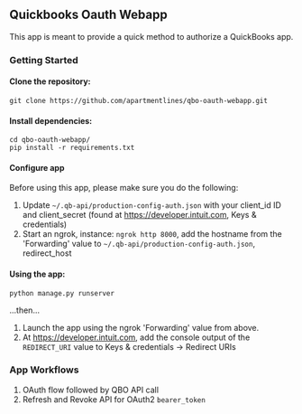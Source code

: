 ## Quickbooks Oauth Webapp

This app is meant to provide a quick method to authorize a QuickBooks app.

### Getting Started

#### Clone the repository:

    git clone https://github.com/apartmentlines/qbo-oauth-webapp.git

#### Install dependencies:

    cd qbo-oauth-webapp/
    pip install -r requirements.txt

#### Configure app

Before using this app, please make sure you do the following:

1. Update `~/.qb-api/production-config-auth.json` with your client_id ID and client_secret (found at https://developer.intuit.com, Keys & credentials)
2. Start an ngrok, instance: `ngrok http 8000`, add the hostname from the 'Forwarding' value to `~/.qb-api/production-config-auth.json`, redirect_host

#### Using the app:

    python manage.py runserver

...then...

1. Launch the app using the ngrok 'Forwarding' value from above.
2. At https://developer.intuit.com, add the console output of the `REDIRECT_URI` value to Keys & credentials -> Redirect URIs

### App Workflows

1. OAuth flow followed by QBO API call
2. Refresh and Revoke API for OAuth2 `bearer_token`
